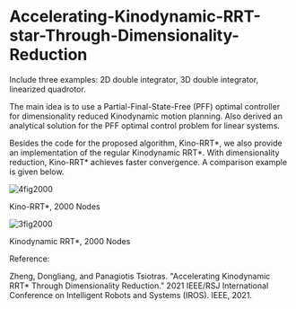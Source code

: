 # Accelerating-Kinodynamic-RRT-star-Through-Dimensionality-Reduction
Include three examples: 2D double integrator, 3D double integrator, linearized quadrotor.

The main idea is to use a Partial-Final-State-Free (PFF) optimal controller for dimensionality reduced Kinodynamic motion planning.
Also derived an analytical solution for the PFF optimal control problem for linear systems.

Besides the code for the proposed algorithm, Kino-RRT*, we also provide an implementation of the regular Kinodynamic RRT*.
With dimensionality reduction, Kino-RRT* achieves faster convergence. A comparison example is given below.

![4fig2000](https://user-images.githubusercontent.com/37213419/159105348-b628a774-67ca-4a69-90bd-c2de386e9233.png)

Kino-RRT*, 2000 Nodes

![3fig2000](https://user-images.githubusercontent.com/37213419/159105337-612a55dd-d3a7-4639-8dbc-91f100c56d79.png)

Kinodynamic RRT*, 2000 Nodes

Reference: 

Zheng, Dongliang, and Panagiotis Tsiotras. "Accelerating Kinodynamic RRT* Through Dimensionality Reduction." 2021 IEEE/RSJ International Conference on Intelligent Robots and Systems (IROS). IEEE, 2021.
